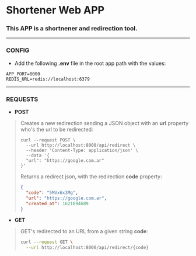 # Shortener Web APP

### This APP is a shortnener and redirection tool. 

-----------

### CONFIG

- Add the following **.env** file in the root app path with the values:

```
APP_PORT=8000
REDIS_URL=redis://localhost:6379
```

-----------

### REQUESTS

- **POST**

> Creates a new redirection sending a JSON object with an **url** property who's the url to be redirected:
> ```shell
> curl --request POST \
>   --url http://localhost:8000/api/redirect \
>   --header 'Content-Type: application/json' \
>   --data '{
> 	"url": "https://google.com.ar"
> }'
> ```
> 
> Returns a redirect json, with the redirection **code** property:
> ```json
> {
>   "code": "5MVx6x3Mg",
>   "url": "https://google.com.ar",
>   "created_at": 1621894689
> }
> ```

- **GET**

> GET's redirected to an URL from a given string **code**:
> ```bash
> curl --request GET \
>   --url http://localhost:8000/api/redirect/{code}
> ```
